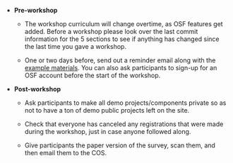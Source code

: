 * **Pre-workshop**

  * The workshop curriculum will change overtime, as OSF features get added. Before a workshop please look over the last commit information for the 5 sections to see if anything has changed since the last time you gave a workshop.

  * One or two days before, send out a reminder email along with the [example materials](https://github.com/csoderberg/OSF-Curriculum/tree/master/Example%20Materials). You can also ask participants to sign-up for an OSF account before the start of the workshop.

* **Post-workshop**

  * Ask participants to make all demo projects/components private so as not to have a ton of demo public projects left on the site.

  * Check that everyone has canceled any registrations that were made during the workshop, just in case anyone followed along.

  * Give participants the paper version of the survey, scan them, and then email them to the COS.